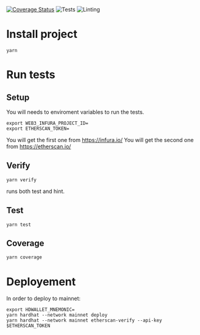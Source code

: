 [![Coverage Status](https://coveralls.io/repos/github/steffenix/sushi-pooltogether/badge.svg?branch=master)](https://coveralls.io/github/steffenix/sushi-pooltogether?branch=master)
![Tests](https://github.com/pooltogether/sushi-pooltogether/actions/workflows/test.yml/badge.svg)
![Linting](https://github.com/pooltogether/sushi-pooltogether/actions/workflows/lint.yml/badge.svg)

# Install project

```
yarn
```

# Run tests

## Setup

You will needs to enviroment variables to run the tests.

```
export WEB3_INFURA_PROJECT_ID=
export ETHERSCAN_TOKEN=
```

You will get the first one from https://infura.io/
You will get the second one from https://etherscan.io/


## Verify

```
yarn verify
```

runs both test and hint.

## Test

```
yarn test
```


## Coverage

```
yarn coverage
```

# Deployement

In order to deploy to mainnet:
```
export HDWALLET_MNEMONIC=
yarn hardhat --network mainnet deploy
yarn hardhat --network mainnet etherscan-verify --api-key $ETHERSCAN_TOKEN
```
